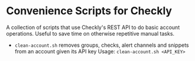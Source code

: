 # Convenience Scripts for Checkly

A collection of scripts that use Checkly's REST API to do basic account operations. Useful to save time on otherwise repetitive manual tasks.

* `clean-account.sh` removes groups, checks, alert channels and snippets from an account given its API key
Usage: `clean-account.sh <API_KEY>`
